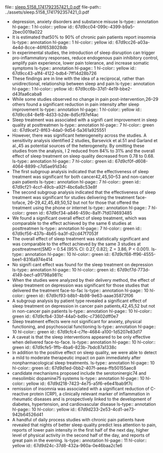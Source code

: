 file:: [sleep.5158_1741792357421_0.pdf](../assets/sleep.5158_1741792357421_0.pdf)
file-path:: ../assets/sleep.5158_1741792357421_0.pdf

- depression, anxiety disorders and substance misuse
  ls-type:: annotation
  hl-page:: 1
  hl-color:: yellow
  id:: 67d9cc04-099c-4399-b9a5-2bec0019a022
- It is estimated that50% to 90% of chronic pain patients report insomnia
  ls-type:: annotation
  hl-page:: 1
  hl-color:: yellow
  id:: 67d9cc26-a03a-4e4d-8cce-46f6538028db
- In experimental studies, the introduction of sleep disruption can trigger pro-inflammatory responses, reduce endogenous pain inhibitory control, amplify pain experience, lower pain tolerance, and increase somatic symptoms
  ls-type:: annotation
  hl-page:: 1
  hl-color:: yellow
  id:: 67d9cc43-a1f4-4122-bdb4-7ff14d28b726
- These findings are in line with the idea of a reciprocal, rather than unidirectional, relationship between sleep and pain
  ls-type:: annotation
  hl-page:: 1
  hl-color:: yellow
  id:: 67d9cc6b-37d1-4e19-bbe2-d43faa6caba8
- While some studies observed no change in pain post-intervention,26–29 others found a significant reduction in pain intensity after sleep improvement
  ls-type:: annotation
  hl-page:: 1
  hl-color:: yellow
  id:: 67d9cc84-8ef8-4d33-b2de-8d5cf97ef4ac
- Sleep treatment was associated with a signifi cant improvement in sleep quality at posttreatmen
  ls-type:: annotation
  hl-page:: 7
  hl-color:: green
  id:: 67d9cef2-8f63-4da0-9d54-5a361a925551
- However, there was significant heterogeneity across the studies. A sensitivity analysis identified 2 studies, Barsevick et al.51 and Garland et al.,45 as potential sources of the heterogeneity. By omitting these studies from the analysis, I 2 reduced from 84% to 31% and the overall effect of sleep treatment on sleep quality decreased from 0.78 to 0.68.
  ls-type:: annotation
  hl-page:: 7
  hl-color:: green
  id:: 67d9cf0f-d608-4064-8899-c7d5ae91d34c
- The first subgroup analysis indicated that the effectiveness of sleep treatment was significant for both cancer42,45,50–53 and non-cancer pain patients
  ls-type:: annotation
  hl-page:: 7
  hl-color:: green
  id:: 67d9cf21-4ccf-49cb-a92f-4bc6a8c53e8f
- The second subgroup analysis indicated that the effectiveness of sleep treatment was significant for studies delivering the treatment face-toface, 26–29,42,45,49,50,52 but not for those that offered the treatment using the phone or internet
  ls-type:: annotation
  hl-page:: 7
  hl-color:: green
  id:: 67d9cf34-a846-459c-8a1f-7fd074693485
- We found a significant overall effect of sleep treatment, which was comparable to the effect achieved by the same 6 studies at posttreatmen
  ls-type:: annotation
  hl-page:: 7
  hl-color:: green
  id:: 67d9cf56-437b-4b65-ba3f-d2cd47f7053f
- The overall effect of sleep treatment was statistically significant and was comparable to the effect achieved by the same 3 studies at posttreatment(SMD = 0.54 [95% CI: 0.27, 0.82]; Z = 3.86, P < 0.001).
  ls-type:: annotation
  hl-page:: 10
  hl-color:: green
  id:: 67d9cf68-ff96-4555-bee1-8316a974e414
- No signifi cant effect was found for the sleep treatment on depression
  ls-type:: annotation
  hl-page:: 10
  hl-color:: green
  id:: 67d9cf7d-773d-4149-becf-a91798a9811c
- When the studies were analyzed by their delivery method, the effect of sleep treatment on depression was significant for those studies that delivered the treatment face-to-fac
  ls-type:: annotation
  hl-page:: 10
  hl-color:: green
  id:: 67d9cf93-b8b1-4b98-9e63-aaae35872f06
- A subgroup analysis by patient type revealed a significant effect of sleep treatment on depression in cancer pain patients,42,45,52 but not in non-cancer pain patients
  ls-type:: annotation
  hl-page:: 10
  hl-color:: green
  id:: 67d9cfb4-33bf-44a0-bd9c-c73602dff0e7
- Sleep treatment effects were not significant for anxiety, physical functioning, and psychosocial functioning
  ls-type:: annotation
  hl-page:: 10
  hl-color:: green
  id:: 67d9cfc4-c7fe-4684-a100-1d5207e83d17
- A caveat is that the sleep interventions appeared to be only effective when delivered face-to-face.
  ls-type:: annotation
  hl-page:: 10
  hl-color:: green
  id:: 67d9cfe5-1ffb-4ba6-823b-7bdc87a1338c
- In addition to the positive effect on sleep quality, we were able to detect a mild to moderate therapeutic impact on pain immediately after nonpharmacological sleep treatments.
  ls-type:: annotation
  hl-page:: 10
  hl-color:: green
  id:: 67d9d1ed-0bb2-407f-aeea-ffb50155aec8
- candidate mechanisms proposed include the serotoninergic74 and mesolimbic dopamine75 systems
  ls-type:: annotation
  hl-page:: 10
  hl-color:: yellow
  id:: 67d9d218-7423-4e75-a5f6-e6e41bab9f7c
- remission of insomnia was associated with a significant reduction of C-reactive protein (CRP), a clinically relevant marker of inflammation in rheumatic diseases and is prospectively linked to the development of diabetes, hypertension, and cardiovascular disease
  ls-type:: annotation
  hl-page:: 10
  hl-color:: yellow
  id:: 67d9d233-2e53-4cd1-ae73-942b64526d41
- A handful of daily process studies with chronic pain patients have revealed that nights of better sleep quality predict less attention to pain, reports of lower pain intensity in the first half of the next day, higher level of physical activity in the second half of the day, and reports of great pain in the evening.
  ls-type:: annotation
  hl-page:: 11
  hl-color:: yellow
  id:: 67d9d24c-37d8-432a-960a-0e46baa2c1e6